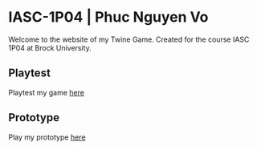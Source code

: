 # IASC-1P04 | Phuc Nguyen Vo

Welcome to the website of my Twine Game. Created for the course IASC 1P04 at Brock University. 

## Playtest

Playtest my game [here]()

## Prototype

Play my prototype [here](prototype/TwineGamePrototype.html)
